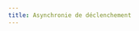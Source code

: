 ```yaml
---
title: Asynchronie de déclenchement
---
```

<!--
<svg id="svg1{{ page.id | replace: "/", "" }}" class="graphcurve surface"></svg>
<svg id="svg2{{ page.id | replace: "/", "" }}" class="graphcurve surface"></svg>
-->
<script>

	var lung = new sv.SptLung();
	lung.Raw = 25;
	lung.Pmax=4;
	lung.Fspt=30;
	lung.Ti=.75;

	var ventilator = new sv.PressureAssistor();
	ventilator.nbcycles=3;
	ventilator.Cycling=30;
	ventilator.Passist=15;
	ventilator.Ftrig=0.05;	

	var data = ventilator.ventilate(lung).timeData;

	fx = function(d){return d.time};
	fy1 = function(d){return d.Flung};
	fy2 = function(d){return d.PCO2};

	var graph1 = gs.quickGraph( null, data, fx, fy1)
	//var graph1 = gs.quickGraph( "#svg1{{ page.id | replace: "/", "" }}", data, fx, fy1)
		.setidx("Time")
		.setidy("Flung");

	var graph2 = gs.quickGraph(null, data, fx, fy2)
	//var graph2 = gs.quickGraph( "#svg2{{ page.id | replace: "/", "" }}", data, fx, fy2)
		.setidx("Time")
		.setidy("PCO₂");
</script>
